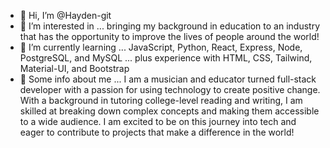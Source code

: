 - 👋 Hi, I’m @Hayden-git
- 👀 I’m interested in ... bringing my background in education to an industry that has the opportunity to improve the lives of people around the world! 
- 🌱 I’m currently learning ... JavaScript, Python, React, Express, Node, PostgreSQL, and MySQL ... plus experience with HTML, CSS, Tailwind, Material-UI, and Bootstrap
- 💞️ Some info about me ... I am a musician and educator turned full-stack developer with a passion for using technology to create positive change. With a background in tutoring college-level reading and writing, I am skilled at breaking down complex concepts and making them accessible to a wide audience. I am excited to be on this journey into tech and eager to contribute to projects that make a difference in the world!
<!---
Hayden-git/Hayden-git is a ✨ special ✨ repository because its `README.md` (this file) appears on your GitHub profile.
You can click the Preview link to take a look at your changes.
--->
